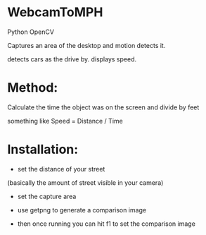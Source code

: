 # WebcamToMPH
Python OpenCV

Captures an area of the desktop and motion detects it.

detects cars as the drive by. displays speed.

# Method: 

Calculate the time the object was on the screen and divide by feet 

something like Speed = Distance / Time


# Installation:

- set the distance of your street

(basically the amount of street visible in your camera)


- set the capture area


- use getpng to generate a comparison image


- then once running you can hit f1 to set the comparison image



